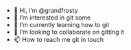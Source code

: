 - 👋 Hi, I’m @grandfrosty
- 👀 I’m interested in git some
- 🌱 I’m currently learning how to git
- 💞️ I’m looking to collaborate on gitting it
- 📫 How to reach me git in touch

<!---
grandfrosty/grandfrosty is a ✨ special ✨ repository because its `README.md` (this file) appears on your GitHub profile.
You can click the Preview link to take a look at your changes.
--->
